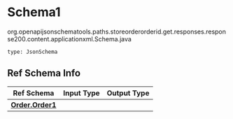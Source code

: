 # Schema1
org.openapijsonschematools.paths.storeorderorderid.get.responses.response200.content.applicationxml.Schema.java
```
type: JsonSchema
```

## Ref Schema Info
Ref Schema | Input Type | Output Type
---------- | ---------- | -----------
[**Order.Order1**](../../../../../../../../components/schemas/Order.md) |  | 
